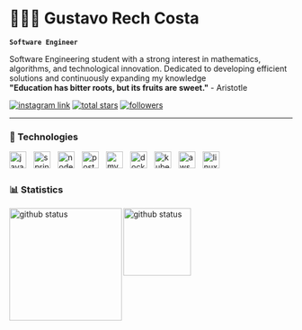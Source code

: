# 👨🏼‍💻 Gustavo Rech Costa

**`Software Engineer`**

Software Engineering student with a strong interest in mathematics, algorithms, and technological innovation. Dedicated to developing efficient solutions and continuously expanding my knowledge<br>
**"Education has bitter roots, but its fruits are sweet."** - Aristotle

<p align="left">
  <a href="https://www.instagram.com/oguxtavin/">  
    <img alt="instagram link" title="follow me on instagram" src="https://img.shields.io/badge/Instagram-E4405F?style=for-the-badge&logo=instagram&logoColor=white"/></a> 
  <a href="https://github.com/C0STADEV?tab=repositories&sort=stargazers">
         <img alt="total stars" title="Total stars on GitHub" src="https://custom-icon-badges.demolab.com/github/stars/C0STADEV?color=55960c&style=for-the-badge&labelColor=488207&logo=star"/></a>
     <a href="https://github.com/C0STADEV?tab=followers">
         <img alt="followers" title="Follow me on Github" src="https://custom-icon-badges.demolab.com/github/followers/C0STADEV?color=236ad3&labelColor=1155ba&style=for-the-badge&logo=github&label=Follow&logoColor=white"/></a>    
</p>

---

### 🤖 Technologies

<img width="30px" style="padding-right: 10px" title="java" alt="java" align="left" src="https://cdn.jsdelivr.net/gh/devicons/devicon@latest/icons/java/java-original.svg"/>

<img width="30px" style="padding-right: 10px" title="spring" alt="spring" align="left" src="https://cdn.jsdelivr.net/gh/devicons/devicon@latest/icons/spring/spring-original.svg"/>

<img width="30px" style="padding-right: 10px" title="node.js" alt="node.js" align="left" src="https://cdn.jsdelivr.net/gh/devicons/devicon@latest/icons/nodejs/nodejs-plain-wordmark.svg"/>

<img width="30px" style="padding-right: 10px" title="postgress" alt="postgress" align="left" src="https://cdn.jsdelivr.net/gh/devicons/devicon@latest/icons/postgresql/postgresql-original.svg"/>

<img width="30px" style="padding-right: 10px" title="mysql" alt="mysql" align="left" src="https://cdn.jsdelivr.net/gh/devicons/devicon@latest/icons/mysql/mysql-original-wordmark.svg"/>

<img width="30px" style="padding-right: 10px" title="docker" alt="docker" align="left" src="https://cdn.jsdelivr.net/gh/devicons/devicon@latest/icons/docker/docker-plain-wordmark.svg"/>

<img width="30px" style="padding-right: 10px" title="kubernetes" alt="kubernetes" align="left" src="https://cdn.jsdelivr.net/gh/devicons/devicon@latest/icons/kubernetes/kubernetes-original.svg"/>

<img width="30px" style="padding-right: 10px" title="aws" alt="aws" align="left" src="https://cdn.jsdelivr.net/gh/devicons/devicon@latest/icons/amazonwebservices/amazonwebservices-plain-wordmark.svg"/>

<img width="30px" style="padding-right: 10px" title="linux" alt="linux" align="left" src="https://cdn.jsdelivr.net/gh/devicons/devicon@latest/icons/linux/linux-original.svg"/>
<br>
<br>

### 📊 Statistics

<img src="https://github-readme-stats.vercel.app/api?username=C0STADEV&show_icons=true&theme=tokyonight&include_all_commits=true&locale=en" height="200" title="github status" alt="github status" align="left"/>
<img height="120" title="github status" alt="github status" align="left" src="https://github-readme-stats.vercel.app/api/top-langs/?username=C0STADEV&theme=tokyonight&layout=compact&custom_title=Technologies&langs_count=10&locale=en"/>
